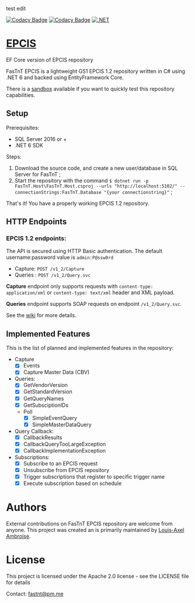 test edit

[![Codacy Badge](https://api.codacy.com/project/badge/Grade/22befd4bc63c410d8ac41f903fd079dc)](https://app.codacy.com/gh/FasTnT/epcis-ef-core?utm_source=github.com&utm_medium=referral&utm_content=FasTnT/epcis-ef-core&utm_campaign=Badge_Grade_Settings)
[![Codacy Badge](https://app.codacy.com/project/badge/Coverage/2c8ff479623d4cfc82a24523bf3dee6d)](https://www.codacy.com/gh/FasTnT/epcis-ef-core/dashboard?utm_source=github.com&utm_medium=referral&utm_content=FasTnT/epcis-ef-core&utm_campaign=Badge_Coverage)
[![.NET](https://github.com/FasTnT/epcis-ef-core/actions/workflows/dotnet.yml/badge.svg)](https://github.com/FasTnT/epcis-ef-core/actions/workflows/dotnet.yml)

# [EPCIS](https://fastnt.github.io/)
EF Core version of EPCIS repository

FasTnT EPCIS is a lightweight GS1 EPCIS 1.2 repository written in C# using .NET 6 and backed using EntityFramework Core.

There is a [sandbox](https://fastnt.github.io/sandbox.html) available if you want to quickly test this repository capabilities.

## Setup

Prerequisites:
- SQL Server 2016 or +
- .NET 6 SDK

Steps:
1. Download the source code, and create a new user/database in SQL Server for FasTnT ;
2. Start the repository with the command `$ dotnet run -p FasTnT.Host\FasTnT.Host.csproj --urls "http://localhost:5102/" --connectionStrings:FasTnT.Database "{your connectionstring}"` ;

That's it! You have a properly working EPCIS 1.2 repository.

## HTTP Endpoints

### EPCIS 1.2 endpoints:

The API is secured using HTTP Basic authentication. The default username:password value is `admin:P@ssw0rd`

- Capture: `POST /v1_2/Capture`
- Queries : `POST /v1_2/Query.svc`

**Capture** endpoint only supports requests with `content-type: application/xml` or `content-type: text/xml` header and XML payload.

**Queries** endpoint supports SOAP requests on endpoint `/v1_2/Query.svc`.

See the [wiki](https://github.com/FasTnT/epcis-ef-core/wiki) for more details.

## Implemented Features

This is the list of planned and implemented features in the repository:

- Capture
  - [x] Events
  - [x] Capture Master Data (CBV)
- Queries:
  - [x] GetVendorVersion
  - [x] GetStandardVersion
  - [x] GetQueryNames
  - [x] GetSubsciptionIDs
  - Poll
    - [x] SimpleEventQuery
    - [x] SimpleMasterDataQuery
- Query Callback:
  - [x] CallbackResults
  - [x] CallbackQueryTooLargeException
  - [x] CallbackImplementationException
- Subscriptions:
  - [x] Subscribe to an EPCIS request
  - [x] Unsubscribe from EPCIS repository
  - [x] Trigger subscriptions that register to specific trigger name
  - [x] Execute subscription based on schedule

# Authors

External contributions on FasTnT EPCIS repository are welcome from anyone.
This project was created an is primarily maintained by [Louis-Axel Ambroise](https://github.com/louisaxel-ambroise).

# License

This project is licensed under the Apache 2.0 license - see the LICENSE file for details

Contact: fastnt@pm.me
